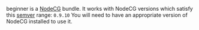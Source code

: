 beginner is a [NodeCG](http://github.com/nodecg/nodecg) bundle. 
It works with NodeCG versions which satisfy this [semver](https://docs.npmjs.com/getting-started/semantic-versioning) range: `0.9.10`
You will need to have an appropriate version of NodeCG installed to use it.

